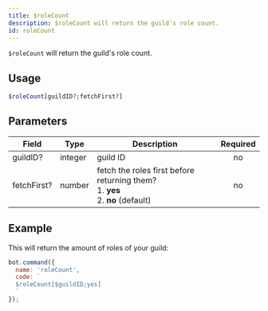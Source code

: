 ```yaml
---
title: $roleCount 
description: $roleCount will return the guild's role count.
id: roleCount
---
```


`$roleCount` will return the guild's role count.

## Usage

```php
$roleCount[guildID?;fetchFirst?]
```

## Parameters 


| Field     | Type    | Description                                        | Required |
|-----------|---------|----------------------------------------------------| :------: |
| guildID?    | integer  | guild ID                             | no      |
| fetchFirst?     | number  | fetch the roles first before returning them?  <br> 1. **yes** <br> 2. **no** (default)          | no       |


## Example

This will return the amount of roles of your guild:

```javascript
bot.command({
  name: 'roleCount',
  code: `
  $roleCount[$guildID;yes]
  `
});
```
